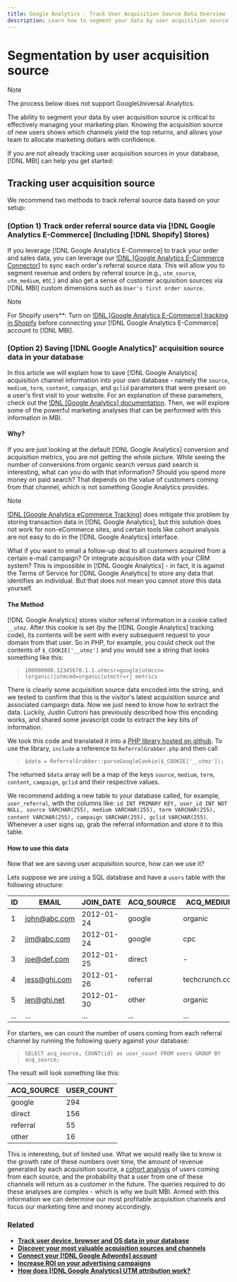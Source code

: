 ```yaml
---
title: Google Analytics - Track User Acquisition Source Data Overview
description: Learn how to segment your data by user acquisition source. 
---
```

# Segmentation by user acquisition source

>[!NOTE]
>
>The process below does not support GoogleUniversal Analytics.

The ability to segment your data by user acquisition source is critical to effectively managing your marketing plan. Knowing the acquisition source of new users shows which channels yield the top returns, and allows your team to allocate marketing dollars with confidence.

If you are not already tracking user acquisition sources in your database, [!DNL MBI] can help you get started:

## Tracking user acquisition source

We recommend two methods to track referral source data based on your setup:

### (Option 1)  Track order referral source data via [!DNL Google Analytics E-Commerce] (Including [!DNL Shopify] Stores)

If you leverage [!DNL Google Analytics E-Commerce] to track your order and sales data, you can leverage our [!DNL [Google Analytics E-Commerce Connector]](../importing-data/integrations/google-ecommerce.md) to sync each order's referral source data. This will allow you to segment revenue and orders by referral source (e.g., `utm_source`, `utm_medium`, etc.) and also get a sense of customer acquisition sources via [!DNL MBI] custom dimensions such as `User's first order source`.

>[!NOTE]
>
>For Shopify users**: Turn on [!DNL [Google Analytics E-Commerce] tracking in Shopify](http://docs.shopify.com/manual/settings/general/google-analytics#ecommerce-tracking) before connecting your [!DNL Google Analytics E-Commerce] account to [!DNL MBI].

### (Option 2) Saving [!DNL Google Analytics]' acquisition source data in your database

In this article we will explain how to save [!DNL Google Analytics] acquisition channel information into your own database - namely the `source`, `medium`, `term`, `content`, `campaign`, and `gclid` parameters that were present on a user's first visit to your website. For an explanation of these parameters, check out the [!DNL [Google Analytics] documentation](http://support.google.com/analytics/bin/answer.py?hl=en&answer=1191184). Then, we will explore some of the powerful marketing analyses that can be performed with this information in MBI.

#### Why?

If you are just looking at the default [!DNL Google Analytics] conversion and acquisition metrics, you are not getting the whole picture. While seeing the number of conversions from organic search versus paid search is interesting, what can you do with that information? Should you spend more money on paid search? That depends on the value of customers coming from that channel, which is not something Google Analytics provides. 

>[!NOTE]
>
>[!DNL [Google Analytics eCommerce Tracking]](https://developers.google.com/analytics/devguides/collection/gajs/gaTrackingEcommerce) does mitigate this problem by storing transaction data in [!DNL Google Analytics], but this solution does not work for non-eCommerce sites, and certain tools like cohort analysis are not easy to do in the [!DNL Google Analytics] interface.

What if you want to email a follow-up deal to all customers acquired from a certain e-mail campaign? Or integrate acquisition data with your CRM system? This is impossible in [!DNL Google Analytics] - in fact, it is against the Terms of Service for [!DNL Google Analytics] to store any data that identifies an individual.  But that does not mean you cannot store this data yourself.

#### The Method

[!DNL Google Analytics] stores visitor referral information in a cookie called `__utmz`. After this cookie is set (by the [!DNL Google Analytics] tracking code), its contents will be sent with every subsequent request to your domain from that user. So in PHP, for example, you could check out the contents of `$_COOKIE['__utmz']` and you would see a string that looks something like this:

> `100000000.12345678.1.1.utmcsr=google|utmccn=(organic)|utmcmd=organic|utmctr=rj metrics`

There is clearly some acquisition source data encoded into the string, and we tested to confirm that this is the visitor's latest acquisition source and associated campaign data. Now we just need to know how to extract the data. Luckily, Justin Cutroni has previously described how this encoding works, and shared some javascript code to extract the key bits of information.

We took this code and translated it into a [PHP library hosted on github](https://github.com/RJMetrics/referral-grabber-php).   To use the library, `include` a reference to `ReferralGrabber.php` and then call

> `$data = ReferralGrabber::parseGoogleCookie($_COOKIE['__utmz']);`

The returned `$data` array will be a map of the keys `source`, `medium`, `term`, `content`, `campaign`, `gclid` and their respective values.

We recommend adding a new table to your database called, for example, `user_referral`, with the columns like: `id INT PRIMARY KEY, user_id INT NOT NULL, source VARCHAR(255), medium VARCHAR(255), term VARCHAR(255), content VARCHAR(255), campaign VARCHAR(255), gclid VARCHAR(255)`. Whenever a user signs up, grab the referral information and store it to this table.

#### How to use this data

Now that we are saving user acquisition source, how can we use it?

Lets suppose we are using a SQL database and have a `users` table with the following structure:

|ID|EMAIL|JOIN_DATE|ACQ_SOURCE|ACQ_MEDIUM|
|--- |--- |--- |--- |--- |
|1|john@abc.com|2012-01-24|google|organic|
|2|jim@abc.com|2012-01-24|google|cpc|
|3|joe@def.com|2012-01-25|direct|-|
|4|jess@ghi.com|2012-01-26|referral|techcrunch.com|
|5|jen@ghi.net|2012-01-30|other|organic|
|...|...|...|...|...|

For starters, we can count the number of users coming from each referral channel by running the following query against your database:

> `SELECT acq_source, COUNT(id) as user_count FROM users GROUP BY acq_source;`

The result will look something like this:

|ACQ_SOURCE|USER_COUNT|
|--- |--- |
|google|294|
|direct|156|
|referral|55|
|other|16|

This is interesting, but of limited use. What we would really like to know is the growth rate of these numbers over time, the amount of revenue generated by each acquisition source, a [cohort analysis](http://cohortanalysis.com/) of users coming from each source, and the probability that a user from one of these channels will return as a customer in the future. The queries required to do these analyses are complex - which is why we built MBI. Armed with this information we can determine our most profitable acquisition channels and focus our marketing time and money accordingly.

### Related

*   **[Track user device, browser and OS data in your database](https://support.magento.com/hc/en-us/articles/360016732911)**
*   **[Discover your most valuable acquisition sources and channels](../analysis/most-value-source-channel.md)**
*   **[Connect your [!DNL Google Adwords] account](../importing-data/integrations/google-adwords.md)**
*   **[Increase ROI on your advertising campaigns](../analysis/roi-ad-camp.md)**
*   **[How does [!DNL Google Analytics] UTM attribution work?](../analysis/utm-attributes.md)**